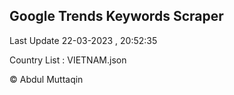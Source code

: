 

## Google Trends Keywords Scraper 
 
Last Update 22-03-2023 , 20:52:35

Country List :
VIETNAM.json



© Abdul Muttaqin 

